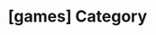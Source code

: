 ---
article_id: 0
description: List of articles under [games] category.
image: http://huntingbears.com.ve/static/img/site/mstile-310x310.png
layout: category
slug: games
title: '[games] Category'
---